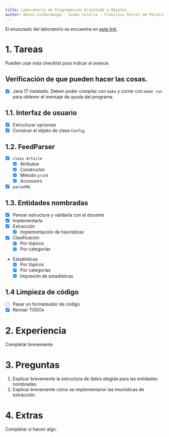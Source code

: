 ```yaml
---
title: Laboratorio de Programación Orientada a Objetos
author: Renzo Condormango - Simon Celoria - Francisco Porcel de Peralta
---
```


El enunciado del laboratorio se encuentra en [este link](https://docs.google.com/document/d/1wLhuEOjhdLwgZ4rlW0AftgKD4QIPPx37Dzs--P1gIU4/edit#heading=h.xe9t6iq9fo58).

# 1. Tareas
Pueden usar esta checklist para indicar el avance.

## Verificación de que pueden hacer las cosas.
- [x] Java 17 instalado. Deben poder compilar con `make` y correr con `make run` para obtener el mensaje de ayuda del programa.

## 1.1. Interfaz de usuario
- [x] Estructurar opciones
- [x] Construir el objeto de clase `Config`

## 1.2. FeedParser
- [x] `class Article`
    - [x] Atributos
    - [x] Constructor
    - [x] Método `print`
    - [x] _Accessors_
- [x] `parseXML`

## 1.3. Entidades nombradas
- [x] Pensar estructura y validarla con el docente
- [x] Implementarla
- [x] Extracción
    - [x] Implementación de heurísticas
- [x] Clasificación
    - [x] Por tópicos
    - [x] Por categorías
- Estadísticas
    - [x] Por tópicos
    - [x] Por categorías
    - [x] Impresión de estadísticas

## 1.4 Limpieza de código
- [ ] Pasar un formateador de código
- [x] Revisar TODOs

# 2. Experiencia
Completar brevemente

# 3. Preguntas
1. Explicar brevemente la estructura de datos elegida para las entidades nombradas.
2. Explicar brevemente cómo se implementaron las heurísticas de extracción.

# 4. Extras
Completar si hacen algo.